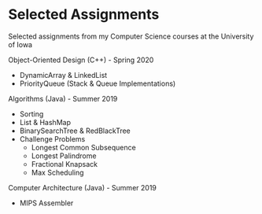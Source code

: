 # Selected Assignments
Selected assignments from my Computer Science courses at the University of Iowa

Object-Oriented Design (C++) - Spring 2020
- DynamicArray & LinkedList
- PriorityQueue (Stack & Queue Implementations)

Algorithms (Java) - Summer 2019
- Sorting
- List & HashMap
- BinarySearchTree & RedBlackTree
- Challenge Problems
  - Longest Common Subsequence
  - Longest Palindrome
  - Fractional Knapsack
  - Max Scheduling

Computer Architecture (Java) - Summer 2019
- MIPS Assembler



